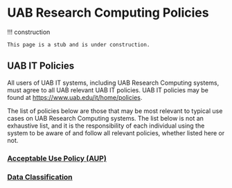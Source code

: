 # UAB Research Computing Policies

<!-- markdownlint-disable MD046 -->
!!! construction

    This page is a stub and is under construction.
<!-- markdownlint-enable MD046 -->

## UAB IT Policies

All users of UAB IT systems, including UAB Research Computing systems, must agree to all UAB relevant UAB IT policies. UAB IT policies may be found at <https://www.uab.edu/it/home/policies>.

The list of policies below are those that may be most relevant to typical use cases on UAB Research Computing systems. The list below is not an exhaustive list, and it is the responsibility of each individual using the system to be aware of and follow all relevant policies, whether listed here or not.

### [Acceptable Use Policy (AUP)](https://secure2.compliancebridge.com/uab/public/index.php?fuseaction=print.preview&docID=786)

### [Data Classification](https://www.uab.edu/it/home/policies/data-classification/classification-overview)
